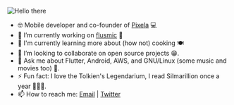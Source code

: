 ![Hello there](https://media.giphy.com/media/Nx0rz3jtxtEre/giphy.gif)
 
- 🤓 Mobile developer and co-founder of [Pixela](https://www.pixela.tech) 💻
- 🔭 I’m currently working on [flusmic](https://github.com/PixelaGt/flusmic) 📱
- 🌱 I'm currently learning more about (how not) cooking 🍽️
- 👯 I’m looking to collaborate on open source projects 😁.
- 💬 Ask me about Flutter, Android, AWS, and GNU/Linux (some music and movies too) 🎸.
- ⚡ Fun fact: I love the Tolkien's Legendarium, I read Silmarillion once a year 💎💎💎.
- 📫 How to reach me: [Email](mailto:pablo@pixela.com.gt) | [Twitter](https://www.twitter.com/pblinux)

<!--
**pblinux/pblinux** is a ✨ _special_ ✨ repository because its `README.md` (this file) appears on your GitHub profile.

Here are some ideas to get you started:

- 🔭 I’m currently working on Pixela
- 🌱 I’m currently learning ...
- 👯 I’m looking to collaborate on ...
- 🤔 I’m looking for help with ...
- 💬 Ask me about ...
- 📫 How to reach me: ...
- 😄 Pronouns: ...
- ⚡ Fun fact: ...
-->
